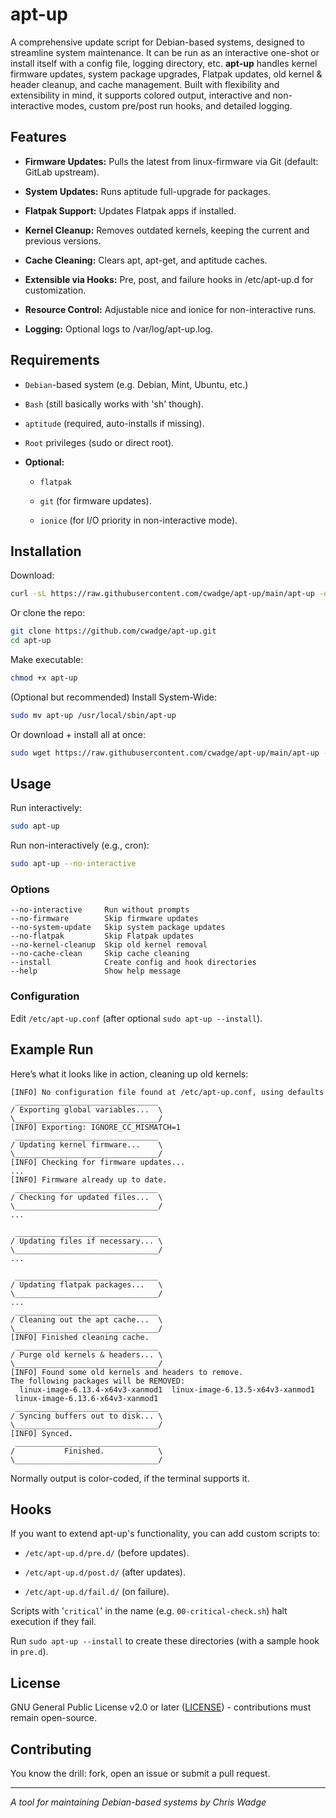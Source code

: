 # apt-up

A comprehensive update script for Debian-based systems, designed to streamline system maintenance.
It can be run as an interactive one-shot or install itself with a config file, logging directory, etc.
**apt-up** handles kernel firmware updates, system package upgrades, Flatpak updates, old kernel & header cleanup, and cache management.
Built with flexibility and extensibility in mind, it supports colored output, interactive and non-interactive modes, custom pre/post run hooks, and detailed logging.

## Features
- **Firmware Updates:** Pulls the latest from linux-firmware via Git (default: GitLab upstream).

- **System Updates:** Runs aptitude full-upgrade for packages.

- **Flatpak Support:** Updates Flatpak apps if installed.

- **Kernel Cleanup:** Removes outdated kernels, keeping the current and previous versions.

- **Cache Cleaning:** Clears apt, apt-get, and aptitude caches.

- **Extensible via Hooks:** Pre, post, and failure hooks in /etc/apt-up.d for customization.

- **Resource Control:** Adjustable nice and ionice for non-interactive runs.

- **Logging:** Optional logs to /var/log/apt-up.log.

## Requirements
- `Debian`-based system (e.g. Debian, Mint, Ubuntu, etc.)

- `Bash` (still basically works with 'sh' though).

- `aptitude` (required, auto-installs if missing).

- `Root` privileges (sudo or direct root).

- **Optional:**

  - `flatpak`

  - `git` (for firmware updates).

  - `ionice` (for I/O priority in non-interactive mode).

## Installation
Download:
```bash
curl -sL https://raw.githubusercontent.com/cwadge/apt-up/main/apt-up -o apt-up
```
Or clone the repo:
```bash
git clone https://github.com/cwadge/apt-up.git
cd apt-up
```

Make executable:
```bash
chmod +x apt-up
```

(Optional but recommended) Install System-Wide:
```bash
sudo mv apt-up /usr/local/sbin/apt-up
```

Or download + install all at once:
```bash
sudo wget https://raw.githubusercontent.com/cwadge/apt-up/main/apt-up -O /usr/local/sbin/apt-up && sudo chmod 755 /usr/local/sbin/apt-up
```

## Usage
Run interactively:
```bash
sudo apt-up
```
Run non-interactively (e.g., cron):
```bash
sudo apt-up --no-interactive
```
### Options
```
--no-interactive     Run without prompts
--no-firmware        Skip firmware updates
--no-system-update   Skip system package updates
--no-flatpak         Skip Flatpak updates
--no-kernel-cleanup  Skip old kernel removal
--no-cache-clean     Skip cache cleaning
--install            Create config and hook directories
--help               Show help message
```
### Configuration

Edit `/etc/apt-up.conf` (after optional `sudo apt-up --install`).

## Example Run
Here’s what it looks like in action, cleaning up old kernels:
```
[INFO] No configuration file found at /etc/apt-up.conf, using defaults
 ________________________________ 
/ Exporting global variables...  \ 
\________________________________/ 
[INFO] Exporting: IGNORE_CC_MISMATCH=1
 ________________________________ 
/ Updating kernel firmware...    \ 
\________________________________/ 
[INFO] Checking for firmware updates...
...
[INFO] Firmware already up to date.
 ________________________________ 
/ Checking for updated files...  \ 
\________________________________/ 
...
                                    
 ________________________________ 
/ Updating files if necessary... \ 
\________________________________/ 
...
                                         
 ________________________________ 
/ Updating flatpak packages...   \ 
\________________________________/ 
...
 ________________________________ 
/ Cleaning out the apt cache...  \ 
\________________________________/ 
[INFO] Finished cleaning cache.
 ________________________________ 
/ Purge old kernels & headers... \ 
\________________________________/ 
[INFO] Found some old kernels and headers to remove.
The following packages will be REMOVED:  
  linux-image-6.13.4-x64v3-xanmod1  linux-image-6.13.5-x64v3-xanmod1  linux-image-6.13.6-x64v3-xanmod1
 ________________________________ 
/ Syncing buffers out to disk... \ 
\________________________________/ 
[INFO] Synced.
 ________________________________ 
/           Finished.            \ 
\________________________________/ 

```
Normally output is color-coded, if the terminal supports it.

## Hooks
If you want to extend apt-up's functionality, you can add custom scripts to:
- `/etc/apt-up.d/pre.d/` (before updates).

- `/etc/apt-up.d/post.d/` (after updates).

- `/etc/apt-up.d/fail.d/` (on failure).

Scripts with '`critical`' in the name (e.g. `00-critical-check.sh`) halt execution if they fail.

Run `sudo apt-up --install` to create these directories (with a sample hook in `pre.d`).

## License

GNU General Public License v2.0 or later ([LICENSE](https://www.gnu.org/licenses/old-licenses/gpl-2.0.en.html)) - contributions must remain open-source.

## Contributing

You know the drill: fork, open an issue or submit a pull request. 

---

_A tool for maintaining Debian-based systems by Chris Wadge_
